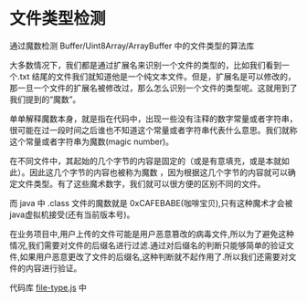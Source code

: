 # 文件类型检测

通过魔数检测 Buffer/Uint8Array/ArrayBuffer 中的文件类型的算法库

大多数情况下，我们都是通过扩展名来识别一个文件的类型的，比如我们看到一个.txt 结尾的文件我们就知道他是一个纯文本文件。但是，扩展名是可以修改的，那一旦一个文件的扩展名被修改过，那么怎么识别一个文件的类型呢。这就用到了我们提到的“魔数”。

单单解释魔数本身，就是指在代码中，出现一些没有注释的数字常量或者字符串，很可能在过一段时间之后谁也不知道这个常量或者字符串代表什么意思。我们就称这个常量或者字符串为魔数(magic number)。

在不同文件中，其起始的几个字节的内容是固定的（或是有意填充，或是本就如此）。因此这几个字节的内容也被称为魔数 ，因为根据这几个字节的内容就可以确定文件类型。有了这些魔术数字，我们就可以很方便的区别不同的文件。

而 java 中 .class 文件的魔数就是 0xCAFEBABE(咖啡宝贝),只有这种魔术才会被 java虚拟机接受(还有当前版本号)。

在业务项目中,用户上传的文件可能是用户恶意篡改的病毒文件,所以为了避免这种情况,我们需要对文件的后缀名进行过滤.通过对后缀名的判断只能够简单的验证文件,如果用户恶意更改了文件的后缀名,这种判断就不起作用了.所以我们还需要对文件的内容进行验证。



代码库 [file-type.js](https://github.com/sindresorhus/file-type) 中
